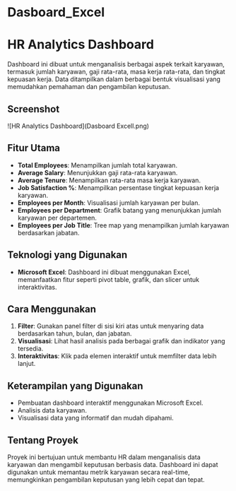 # Dasboard_Excel

# HR Analytics Dashboard

Dashboard ini dibuat untuk menganalisis berbagai aspek terkait karyawan, termasuk jumlah karyawan, gaji rata-rata, masa kerja rata-rata, dan tingkat kepuasan kerja. Data ditampilkan dalam berbagai bentuk visualisasi yang memudahkan pemahaman dan pengambilan keputusan.

## Screenshot
![HR Analytics Dashboard](Dasboard Excell.png)

## Fitur Utama
- **Total Employees**: Menampilkan jumlah total karyawan.
- **Average Salary**: Menunjukkan gaji rata-rata karyawan.
- **Average Tenure**: Menampilkan rata-rata masa kerja karyawan.
- **Job Satisfaction %**: Menampilkan persentase tingkat kepuasan kerja karyawan.
- **Employees per Month**: Visualisasi jumlah karyawan per bulan.
- **Employees per Department**: Grafik batang yang menunjukkan jumlah karyawan per departemen.
- **Employees per Job Title**: Tree map yang menampilkan jumlah karyawan berdasarkan jabatan.

## Teknologi yang Digunakan
- **Microsoft Excel**: Dashboard ini dibuat menggunakan Excel, memanfaatkan fitur seperti pivot table, grafik, dan slicer untuk interaktivitas.

## Cara Menggunakan
1. **Filter**: Gunakan panel filter di sisi kiri atas untuk menyaring data berdasarkan tahun, bulan, dan jabatan.
2. **Visualisasi**: Lihat hasil analisis pada berbagai grafik dan indikator yang tersedia.
3. **Interaktivitas**: Klik pada elemen interaktif untuk memfilter data lebih lanjut.

## Keterampilan yang Digunakan
- Pembuatan dashboard interaktif menggunakan Microsoft Excel.
- Analisis data karyawan.
- Visualisasi data yang informatif dan mudah dipahami.

## Tentang Proyek
Proyek ini bertujuan untuk membantu HR dalam menganalisis data karyawan dan mengambil keputusan berbasis data. Dashboard ini dapat digunakan untuk memantau metrik karyawan secara real-time, memungkinkan pengambilan keputusan yang lebih cepat dan tepat.

